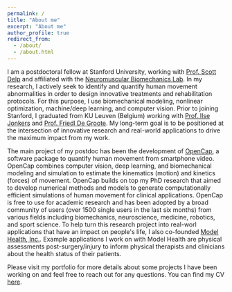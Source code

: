 ```yaml
---
permalink: /
title: "About me"
excerpt: "About me"
author_profile: true
redirect_from: 
  - /about/
  - /about.html
---
```


I am a postdoctoral fellow at Stanford University, working with <a href="https://profiles.stanford.edu/scott-delp">Prof. Scott Delp</a> and affiliated with the <a href="https://nmbl.stanford.edu/">Neuromuscular Biomechanics Lab</a>. In my research, I actively seek to identify and quantify human movement abnormalities in order to design innovative treatments and rehabilitation protocols. For this purpose, I use biomechanical modeling, nonlinear optimization, machine/deep learning, and computer vision. Prior to joining Stanford, I graduated from KU Leuven (Belgium) working with <a href="https://www.kuleuven.be/wieiswie/en/person/00015567">Prof. Ilse Jonkers</a> and <a href="https://www.kuleuven.be/wieiswie/nl/person/00046458">Prof. Friedl De Groote</a>. My long-term goal is to be positioned at the intersection of innovative research and real-world applications to drive the maximum impact from my work.

The main project of my postdoc has been the development of <a href="https://opencap.ai">OpenCap</a>, a software package to quantify human movement from smartphone video. OpenCap combines computer vision, deep learning, and biomechanical modeling and simulation to estimate the kinematics (motion) and kinetics (forces) of movement. OpenCap builds on top my PhD research that aimed to develop numerical methods and models to generate computationally efficient simulations of human movement for clinical applications. OpenCap is free to use for academic research and has been adopted by a broad community of users (over 1500 single users in the last six months) from various fields including biomechanics, neuroscience, medicine, robotics, and sport science. To help turn this research project into real-worl applications that have an impact on people's life, I also co-founded <a href="https://www.modelhealth.io/">Model Health, Inc.</a>. Example applications I work on with Model Health are physical assessments post-surgery/injury to inform physical therapists and clinicians about the health status of their patients.

Please visit my portfolio for more details about some projects I have been working on and feel free to reach out for any questions. You can find my CV <a href="https://drive.google.com/file/d/14U3Q_W7b7QcMK0JWtupTgjhAN3mrj9L-/view?usp=sharing">here</a>.